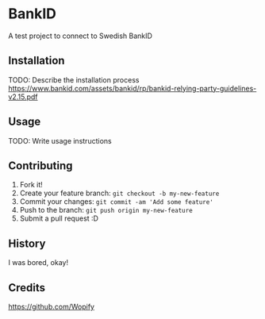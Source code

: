 # BankID
A test project to connect to Swedish BankID

## Installation

TODO: Describe the installation process
https://www.bankid.com/assets/bankid/rp/bankid-relying-party-guidelines-v2.15.pdf

## Usage

TODO: Write usage instructions

## Contributing

1. Fork it!
2. Create your feature branch: `git checkout -b my-new-feature`
3. Commit your changes: `git commit -am 'Add some feature'`
4. Push to the branch: `git push origin my-new-feature`
5. Submit a pull request :D

## History

I was bored, okay!

## Credits

https://github.com/Wopify